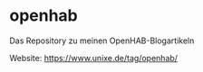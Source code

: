 # openhab
Das Repository zu meinen OpenHAB-Blogartikeln

Website: https://www.unixe.de/tag/openhab/

